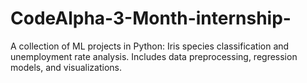 # CodeAlpha-3-Month-internship-
A collection of ML projects in Python: Iris species classification and unemployment rate analysis. Includes data preprocessing, regression models, and visualizations.
